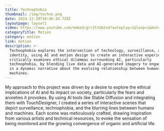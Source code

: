 ```yaml
---
title: Technophobia
thumbnail: /img/techno.png
date: 2024-12-29T20:46:34.728Z
layoutpage: layout1
video: https://www.youtube.com/embed/grrZttUb2v4?autoplay=1&loop=1&mute=1&playlist=grrZttUb2v4
categoryTitle: Motion
category: motion
link: motion
description: >-
  Technophobia explores the intersection of technology, surveillance, and human
  identity, using AI and motion design to create an interactive experience. It
  critically examines ethical dilemmas surrounding AI, particularly
  technophobia, by blending live data and AI-generated imagery to engage viewers
  in a dynamic narrative about the evolving relationship between humans and
  machines.
---
```

My approach to this project was driven by a desire to explore the ethical implications of AI and its impact on society, particularly the fears and anxieties it provokes. By using AI tools like Stable Diffusion and integrating them with TouchDesigner, I created a series of interactive scenes that depict surveillance, technophobia, and the blurring lines between humans and machines. Each scene was meticulously crafted, drawing inspiration from various artists and technical resources, to evoke the sensation of being monitored and the growing convergence of organic and artificial life.